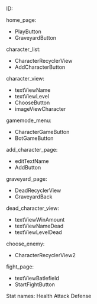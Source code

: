 ID:

home_page:
- PlayButton
- GraveyardButton

character_list:
- CharacterRecyclerView
- AddCharacterButton

character_view:
- textViewName
- textViewLevel
- ChooseButton
- imageViewCharacter

gamemode_menu:
- CharacterGameButton
- BotGameButton

add_character_page:
- editTextName
- AddButton

graveyard_page:
- DeadRecyclerView
- GraveyardBack

dead_character_view:
- textViewWinAmount
- textViewNameDead
- textViewLevelDead

choose_enemy:
- CharacterRecyclerView2

fight_page:
- textViewBatlefield
- StartFightButton

Stat names:
Health
Attack
Defense
